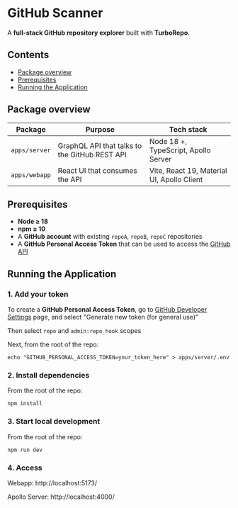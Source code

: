 # GitHub Scanner

A **full-stack GitHub repository explorer** built with **TurboRepo**.

## Contents

* [Package overview](#package-overview)
* [Prerequisites](#prerequisites)
* [Running the Application](#running-the-application)

## Package overview

| Package        | Purpose                                     | Tech stack                               |
| -------------- | ------------------------------------------- | ---------------------------------------- |
| `apps/server`  | GraphQL API that talks to the GitHub REST API | Node 18 +, TypeScript, Apollo Server     |
| `apps/webapp`  | React UI that consumes the API               | Vite, React 19, Material UI, Apollo Client |

## Prerequisites

- **Node ≥ 18**
- **npm ≥ 10**
- A **GitHub account** with existing `repoA`, `repoB`, `repoC` repositories
- A **GitHub Personal Access Token** that can be used to access the [GitHub API](https://docs.github.com/en)

## Running the Application

### 1. Add your token

To create a **GitHub Personal Access Token**, go to [GitHub Developer Settings](https://github.com/settings/tokens) page, and select "Generate new token (for general use)"

Then select `repo` and `admin:repo_hook` scopes

Next, from the root of the repo:
```shell
echo "GITHUB_PERSONAL_ACCESS_TOKEN=your_token_here" > apps/server/.env
```

### 2. Install dependencies

From the root of the repo:

```shell
npm install
```

### 3. Start local development

From the root of the repo:

```shell
npm run dev

```
### 4. Access

Webapp: http://localhost:5173/

Apollo Server: http://localhost:4000/
